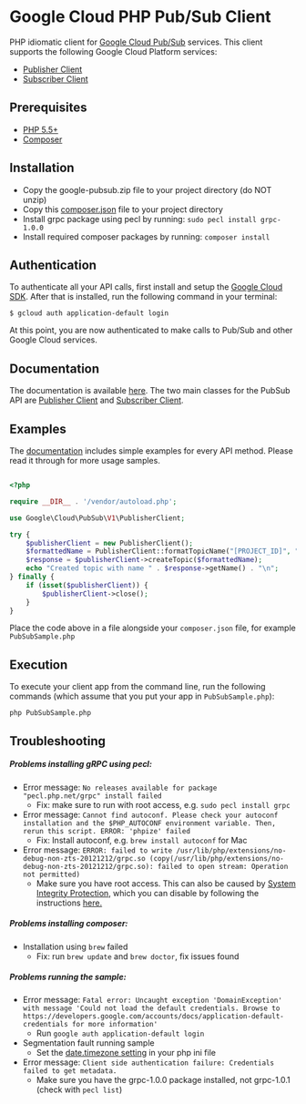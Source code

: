Google Cloud PHP Pub/Sub Client
================================

PHP idiomatic client for [Google Cloud Pub/Sub](https://cloud.google.com/pubsub/) services.
This client supports the following Google Cloud Platform services:

- [Publisher Client](https://michaelbausor.github.io/master/Google/Cloud/PubSub/V1/PublisherClient.html)
- [Subscriber Client](https://michaelbausor.github.io/master/Google/Cloud/PubSub/V1/SubscriberClient.html)

Prerequisites
----------

- [PHP 5.5+](http://php.net/downloads.php)
- [Composer](https://getcomposer.org/download/)

Installation
----------

- Copy the google-pubsub.zip file to your project directory (do NOT unzip)
- Copy this [composer.json](https://michaelbausor.github.io/files/composer.json) file to your project directory
- Install grpc package using pecl by running: `sudo pecl install grpc-1.0.0`
- Install required composer packages by running: `composer install`

Authentication
--------------

To authenticate all your API calls, first install and setup the [Google Cloud SDK](https://cloud.google.com/sdk/).
After that is installed, run the following command in your terminal:

```
$ gcloud auth application-default login
```
At this point, you are now authenticated to make calls to Pub/Sub and other Google Cloud services.

Documentation
-------------

The documentation is available [here](https://michaelbausor.github.io/master/index.html).
The two main classes for the PubSub API are [Publisher Client](https://michaelbausor.github.io/master/Google/Cloud/PubSub/V1/PublisherClient.html) and [Subscriber Client](https://michaelbausor.github.io/master/Google/Cloud/PubSub/V1/SubscriberClient.html).

Examples
-------------

The [documentation](https://michaelbausor.github.io/master/index.html) includes simple examples for every API method. Please read it through for more usage samples.

```php

<?php

require __DIR__ . '/vendor/autoload.php';

use Google\Cloud\PubSub\V1\PublisherClient;

try {
    $publisherClient = new PublisherClient();
    $formattedName = PublisherClient::formatTopicName("[PROJECT_ID]", "[TOPIC_ID]");
    $response = $publisherClient->createTopic($formattedName);
    echo "Created topic with name " . $response->getName() . "\n";
} finally {
    if (isset($publisherClient)) {
        $publisherClient->close();
    }
}
```

Place the code above in a file alongside your `composer.json` file, for example `PubSubSample.php`


Execution
--------------

To execute your client app from the command line, run the following commands (which assume that you put your app in `PubSubSample.php`):

```
php PubSubSample.php
```

Troubleshooting
-------------

##### Problems installing gRPC using pecl: #####
- Error message: `No releases available for package "pecl.php.net/grpc" install failed`
  - Fix: make sure to run with root access, e.g. `sudo pecl install grpc`
- Error message: `Cannot find autoconf. Please check your autoconf installation and the $PHP_AUTOCONF environment variable. Then, rerun this script. ERROR: 'phpize' failed`
  - Fix: Install autoconf, e.g. `brew install autoconf` for Mac
- Error message: `ERROR: failed to write /usr/lib/php/extensions/no-debug-non-zts-20121212/grpc.so (copy(/usr/lib/php/extensions/no-debug-non-zts-20121212/grpc.so): failed to open stream: Operation not permitted)`
  - Make sure you have root access. This can also be caused by [System Integrity Protection](https://support.apple.com/en-us/HT204899), which you can disable by following the instructions [here.](http://stackoverflow.com/a/35301947)

##### Problems installing composer: #####
- Installation using `brew` failed
  - Fix: run `brew update` and `brew doctor`, fix issues found

##### Problems running the sample: #####
- Error message: `Fatal error: Uncaught exception 'DomainException' with message 'Could not load the default credentials. Browse to https://developers.google.com/accounts/docs/application-default-credentials for more information'`
  - Run `google auth application-default login`
- Segmentation fault running sample
  - Set the [date.timezone setting](http://php.net/manual/en/datetime.configuration.php#ini.date.timezone) in your php ini file
- Error message: `Client side authentication failure: Credentials failed to get metadata.`
  - Make sure you have the grpc-1.0.0 package installed, not grpc-1.0.1 (check with `pecl list`)

